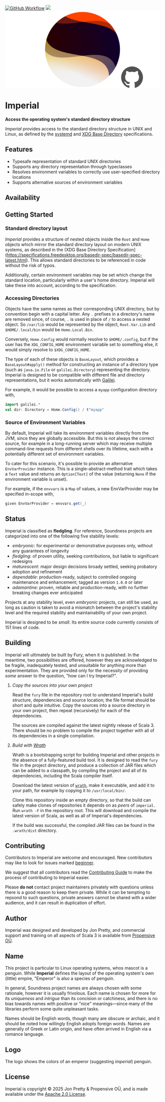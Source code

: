 [<img alt="GitHub Workflow" src="https://img.shields.io/github/actions/workflow/status/propensive/imperial/main.yml?style=for-the-badge" height="24">](https://github.com/propensive/imperial/actions)
[<img src="https://img.shields.io/discord/633198088311537684?color=8899f7&label=DISCORD&style=for-the-badge" height="24">](https://discord.com/invite/MBUrkTgMnA)
<img src="/doc/images/github.png" valign="middle">

# Imperial

__Access the operating system's standard directory structure__

_Imperial_ provides access to the standard directory structure in UNIX and Linux, as defined by the
[systemd](https://www.freedesktop.org/software/systemd/man/file-hierarchy.html) and [XDG Base
Directory](https://specifications.freedesktop.org/basedir-spec/basedir-spec-latest.html) specifications.

## Features

- Typesafe representation of standard UNIX directories
- Supports any directory representation through typeclasses
- Resolves environment variables to correctly use user-specified directory locations
- Supports alternative sources of environment variables


## Availability







## Getting Started

### Standard directory layout

_Imperial_ provides a structure of nested objects inside the `Root` and `Home` objects which mirror the standard directory layout on
modern UNIX systems, as described in the
(XDG Base Directory Specification](https://specifications.freedesktop.org/basedir-spec/basedir-spec-latest.html). This allows standard
directories to be referenced in code without the risk of typos.

Additionally, certain environment variables may be set which change the standard location, particularly within a user's home
directory. Imperial will take these into account, according to the specification.

### Accessing Directories

Objects have the same names as their corresponding UNIX directory, but by convention begin with a capital letter. Any `.` prefixes in
a directory's name are removed since, of course, `.` is used in place of `/` to access a nested object. So `/var/lib` would be
represented by the object, `Root.Var.Lib` and `$HOME/.local/bin` would be `Home.Local.Bin`.

Conversely, `Home.Config` would normally resolve to `$HOME/.config`, but if the user has the `XDG_CONFIG_HOME` environment
variable set to something else, it would simply resolve to `$XDG_CONFIG_HOME`.

The type of each of these objects is `BaseLayout`, which provides a `BaseLayout#apply()` method for constructing an instance of
a directory type (such as `java.io.File` or `galilei.Directory`) representing the directory. Imperial is designed to be
compatible with different file and directory representations, but it works automatically with
[Galilei](https://github.com/propensive/galilei).

For example, it would be possible to access a `myapp` configuration directory with,
```scala
import galilei.*
val dir: Directory = Home.Config() / t"myapp"
```

### Source of Environment Variables

By default, Imperial will take its environment variables directly from the JVM, since they are globally accessible. But this
is not always the correct source, for example in a long-running server which may receive multiple command-line requests from
different shells over its lifetime, each with a potentially different set of environment variables.

To cater for this scenario, it's possible to provide an alternative `EnvVarProvider` instance. This is a
single-abstract-method trait which takes a `Text` value and returns an `Option[Text]` of the value (returning `None` if the
environment variable is unset).

For example, if the `envvars` is a `Map` of values, a new EnvVarProvider may be specified in-scope with,
```scala
given EnvVarProvider = envvars.get(_)
```





## Status

Imperial is classified as __fledgling__. For reference, Soundness projects are
categorized into one of the following five stability levels:

- _embryonic_: for experimental or demonstrative purposes only, without any guarantees of longevity
- _fledgling_: of proven utility, seeking contributions, but liable to significant redesigns
- _maturescent_: major design decisions broady settled, seeking probatory adoption and refinement
- _dependable_: production-ready, subject to controlled ongoing maintenance and enhancement; tagged as version `1.0.0` or later
- _adamantine_: proven, reliable and production-ready, with no further breaking changes ever anticipated

Projects at any stability level, even _embryonic_ projects, can still be used,
as long as caution is taken to avoid a mismatch between the project's stability
level and the required stability and maintainability of your own project.

Imperial is designed to be _small_. Its entire source code currently consists
of 151 lines of code.

## Building

Imperial will ultimately be built by Fury, when it is published. In the
meantime, two possibilities are offered, however they are acknowledged to be
fragile, inadequately tested, and unsuitable for anything more than
experimentation. They are provided only for the necessity of providing _some_
answer to the question, "how can I try Imperial?".

1. *Copy the sources into your own project*
   
   Read the `fury` file in the repository root to understand Imperial's build
   structure, dependencies and source location; the file format should be short
   and quite intuitive. Copy the sources into a source directory in your own
   project, then repeat (recursively) for each of the dependencies.

   The sources are compiled against the latest nightly release of Scala 3.
   There should be no problem to compile the project together with all of its
   dependencies in a single compilation.

2. *Build with [Wrath](https://github.com/propensive/wrath/)*

   Wrath is a bootstrapping script for building Imperial and other projects in
   the absence of a fully-featured build tool. It is designed to read the `fury`
   file in the project directory, and produce a collection of JAR files which can
   be added to a classpath, by compiling the project and all of its dependencies,
   including the Scala compiler itself.
   
   Download the latest version of
   [`wrath`](https://github.com/propensive/wrath/releases/latest), make it
   executable, and add it to your path, for example by copying it to
   `/usr/local/bin/`.

   Clone this repository inside an empty directory, so that the build can
   safely make clones of repositories it depends on as _peers_ of `imperial`.
   Run `wrath -F` in the repository root. This will download and compile the
   latest version of Scala, as well as all of Imperial's dependencies.

   If the build was successful, the compiled JAR files can be found in the
   `.wrath/dist` directory.

## Contributing

Contributors to Imperial are welcome and encouraged. New contributors may like
to look for issues marked
[beginner](https://github.com/propensive/imperial/labels/beginner).

We suggest that all contributors read the [Contributing
Guide](/contributing.md) to make the process of contributing to Imperial
easier.

Please __do not__ contact project maintainers privately with questions unless
there is a good reason to keep them private. While it can be tempting to
repsond to such questions, private answers cannot be shared with a wider
audience, and it can result in duplication of effort.

## Author

Imperial was designed and developed by Jon Pretty, and commercial support and
training on all aspects of Scala 3 is available from [Propensive
O&Uuml;](https://propensive.com/).



## Name

This project is particular to Linux operating systems, whos mascot is a penguin. While __Imperial__ defines the layout of the
operating system's own (little) empire, "Emperor" is also a species of penguin.

In general, Soundness project names are always chosen with some rationale,
however it is usually frivolous. Each name is chosen for more for its
_uniqueness_ and _intrigue_ than its concision or catchiness, and there is no
bias towards names with positive or "nice" meanings—since many of the libraries
perform some quite unpleasant tasks.

Names should be English words, though many are obscure or archaic, and it
should be noted how willingly English adopts foreign words. Names are generally
of Greek or Latin origin, and have often arrived in English via a romance
language.

## Logo

The logo shows the colors of an emperor (suggesting _imperial_) penguin.

## License

Imperial is copyright &copy; 2025 Jon Pretty & Propensive O&Uuml;, and
is made available under the [Apache 2.0 License](/license.md).

